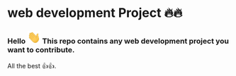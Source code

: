 # web development Project 🔥🔥
### Hello <img src="https://raw.githubusercontent.com/ABSphreak/ABSphreak/master/gifs/Hi.gif" width="30px" /> This repo contains any web development project you want to contribute.
All the best 👍👍.
